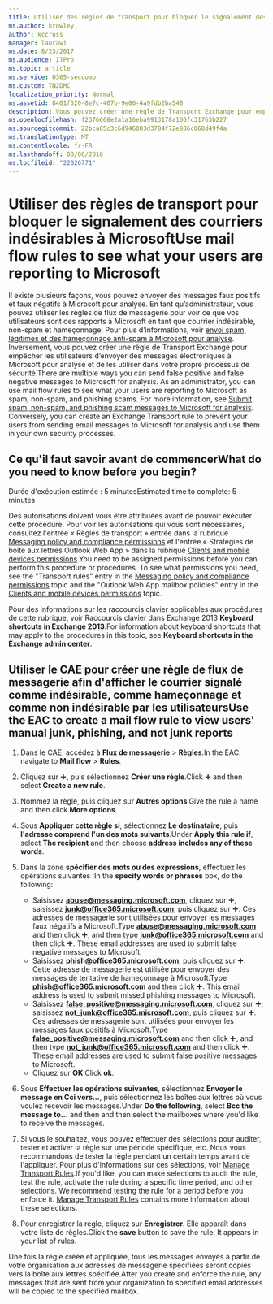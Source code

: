 ```yaml
---
title: Utiliser des règles de transport pour bloquer le signalement des courriers indésirables à Microsoft
ms.author: krowley
author: kccross
manager: laurawi
ms.date: 8/23/2017
ms.audience: ITPro
ms.topic: article
ms.service: O365-seccomp
ms.custom: TN2DMC
localization_priority: Normal
ms.assetid: 8401f520-8e7c-467b-9e06-4a9fdb2ba548
description: Vous pouvez créer une règle de Transport Exchange pour empêcher les utilisateurs d’envoyer des messages électroniques à Microsoft pour analyse et de les utiliser dans votre propre processus de sécurité
ms.openlocfilehash: f2376668e2a1a16eba9913178a100fc31763b227
ms.sourcegitcommit: 22bca85c3c6d946083d3784f72e886c068d49f4a
ms.translationtype: MT
ms.contentlocale: fr-FR
ms.lasthandoff: 08/06/2018
ms.locfileid: "22026771"
---
```

# <a name="use-mail-flow-rules-to-see-what-your-users-are-reporting-to-microsoft"></a><span data-ttu-id="28bbe-103">Utiliser des règles de transport pour bloquer le signalement des courriers indésirables à Microsoft</span><span class="sxs-lookup"><span data-stu-id="28bbe-103">Use mail flow rules to see what your users are reporting to Microsoft</span></span>

<span data-ttu-id="28bbe-p101">Il existe plusieurs façons, vous pouvez envoyer des messages faux positifs et faux négatifs à Microsoft pour analyse. En tant qu’administrateur, vous pouvez utiliser les règles de flux de messagerie pour voir ce que vos utilisateurs sont des rapports à Microsoft en tant que courrier indésirable, non-spam et hameçonnage. Pour plus d’informations, voir [envoi spam, légitimes et des hameçonnage anti-spam à Microsoft pour analyse](submit-spam-non-spam-and-phishing-scam-messages-to-microsoft-for-analysis.md). Inversement, vous pouvez créer une règle de Transport Exchange pour empêcher les utilisateurs d’envoyer des messages électroniques à Microsoft pour analyse et de les utiliser dans votre propre processus de sécurité.</span><span class="sxs-lookup"><span data-stu-id="28bbe-p101">There are multiple ways you can send false positive and false negative messages to Microsoft for analysis. As an administrator, you can use mail flow rules to see what your users are reporting to Microsoft as spam, non-spam, and phishing scams. For more information, see [Submit spam, non-spam, and phishing scam messages to Microsoft for analysis](submit-spam-non-spam-and-phishing-scam-messages-to-microsoft-for-analysis.md). Conversely, you can create an Exchange Transport rule to prevent your users from sending email messages to Microsoft for analysis and use them in your own security processes.</span></span>
  
## <a name="what-do-you-need-to-know-before-you-begin"></a><span data-ttu-id="28bbe-108">Ce qu'il faut savoir avant de commencer</span><span class="sxs-lookup"><span data-stu-id="28bbe-108">What do you need to know before you begin?</span></span>
<span data-ttu-id="28bbe-109"><a name="sectionSection0"> </a></span><span class="sxs-lookup"><span data-stu-id="28bbe-109"></span></span>

<span data-ttu-id="28bbe-110">Durée d'exécution estimée : 5 minutes</span><span class="sxs-lookup"><span data-stu-id="28bbe-110">Estimated time to complete: 5 minutes</span></span>
  
<span data-ttu-id="28bbe-p102">Des autorisations doivent vous être attribuées avant de pouvoir exécuter cette procédure. Pour voir les autorisations qui vous sont nécessaires, consultez l'entrée « Règles de transport » entrée dans la rubrique [Messaging policy and compliance permissions](http://technet.microsoft.com/library/ec4d3b9f-b85a-4cb9-95f5-6fc149c3899b.aspx) et l'entrée « Stratégies de boîte aux lettres Outlook Web App » dans la rubrique [Clients and mobile devices permissions](http://technet.microsoft.com/library/57eca42a-5a7f-4c65-89f0-7a84f2dbea19.aspx).</span><span class="sxs-lookup"><span data-stu-id="28bbe-p102">You need to be assigned permissions before you can perform this procedure or procedures. To see what permissions you need, see the "Transport rules" entry in the [Messaging policy and compliance permissions](http://technet.microsoft.com/library/ec4d3b9f-b85a-4cb9-95f5-6fc149c3899b.aspx) topic and the "Outlook Web App mailbox policies" entry in the [Clients and mobile devices permissions](http://technet.microsoft.com/library/57eca42a-5a7f-4c65-89f0-7a84f2dbea19.aspx) topic.</span></span> 
  
<span data-ttu-id="28bbe-113">Pour des informations sur les raccourcis clavier applicables aux procédures de cette rubrique, voir Raccourcis clavier dans Exchange 2013 **Keyboard shortcuts in Exchange 2013**.</span><span class="sxs-lookup"><span data-stu-id="28bbe-113">For information about keyboard shortcuts that may apply to the procedures in this topic, see **Keyboard shortcuts in the Exchange admin center**.</span></span>
  
## <a name="use-the-eac-to-create-a-mail-flow-rule-to-view-users-manual-junk-phishing-and-not-junk-reports"></a><span data-ttu-id="28bbe-114">Utiliser le CAE pour créer une règle de flux de messagerie afin d'afficher le courrier signalé comme indésirable, comme hameçonnage et comme non indésirable par les utilisateurs</span><span class="sxs-lookup"><span data-stu-id="28bbe-114">Use the EAC to create a mail flow rule to view users' manual junk, phishing, and not junk reports</span></span>
<span data-ttu-id="28bbe-115"><a name="sectionSection1"> </a></span><span class="sxs-lookup"><span data-stu-id="28bbe-115"></span></span>

1. <span data-ttu-id="28bbe-116">Dans le CAE, accédez à **Flux de messagerie** \> **Règles**.</span><span class="sxs-lookup"><span data-stu-id="28bbe-116">In the EAC, navigate to **Mail flow** \> **Rules**.</span></span>
    
2. <span data-ttu-id="28bbe-117">Cliquez sur ![Icône Ajouter](media/ITPro-EAC-AddIcon.png), puis sélectionnez **Créer une règle**.</span><span class="sxs-lookup"><span data-stu-id="28bbe-117">Click ![Add Icon](media/ITPro-EAC-AddIcon.png) and then select **Create a new rule**.</span></span>
    
3. <span data-ttu-id="28bbe-118">Nommez la règle, puis cliquez sur **Autres options**.</span><span class="sxs-lookup"><span data-stu-id="28bbe-118">Give the rule a name and then click **More options**.</span></span>
    
4. <span data-ttu-id="28bbe-119">Sous **Appliquer cette règle si**, sélectionnez **Le destinataire**, puis **l'adresse comprend l'un des mots suivants**.</span><span class="sxs-lookup"><span data-stu-id="28bbe-119">Under **Apply this rule if**, select **The recipient** and then choose **address includes any of these words**.</span></span>
    
5. <span data-ttu-id="28bbe-120">Dans la zone **spécifier des mots ou des expressions**, effectuez les opérations suivantes :</span><span class="sxs-lookup"><span data-stu-id="28bbe-120">In the **specify words or phrases** box, do the following:</span></span> 
    - <span data-ttu-id="28bbe-p103">Saisissez **abuse@messaging.microsoft.com**, cliquez sur ![Icône Ajouter](media/ITPro-EAC-AddIcon.png), saisissez **junk@office365.microsoft.com**, puis cliquez sur ![Icône Ajouter](media/ITPro-EAC-AddIcon.png). Ces adresses de messagerie sont utilisées pour envoyer les messages faux négatifs à Microsoft.</span><span class="sxs-lookup"><span data-stu-id="28bbe-p103">Type **abuse@messaging.microsoft.com** and then click ![Add Icon](media/ITPro-EAC-AddIcon.png), and then type **junk@office365.microsoft.com** and then click ![Add Icon](media/ITPro-EAC-AddIcon.png). These email addresses are used to submit false negative messages to Microsoft.</span></span>
    - <span data-ttu-id="28bbe-p104">Saisissez **phish@office365.microsoft.com**, puis cliquez sur ![Icône Ajouter](media/ITPro-EAC-AddIcon.png). Cette adresse de messagerie est utilisée pour envoyer des messages de tentative de hameçonnage à Microsoft.</span><span class="sxs-lookup"><span data-stu-id="28bbe-p104">Type **phish@office365.microsoft.com** and then click ![Add Icon](media/ITPro-EAC-AddIcon.png). This email address is used to submit missed phishing messages to Microsoft.</span></span>
    - <span data-ttu-id="28bbe-p105">Saisissez **false_positive@messaging.microsoft.com**, cliquez sur ![Icône Ajouter](media/ITPro-EAC-AddIcon.png), saisissez **not_junk@office365.microsoft.com**, puis cliquez sur ![Icône Ajouter](media/ITPro-EAC-AddIcon.png). Ces adresses de messagerie sont utilisées pour envoyer les messages faux positifs à Microsoft.</span><span class="sxs-lookup"><span data-stu-id="28bbe-p105">Type **false_positive@messaging.microsoft.com** and then click ![Add Icon](media/ITPro-EAC-AddIcon.png), and then type **not_junk@office365.microsoft.com** and then click ![Add Icon](media/ITPro-EAC-AddIcon.png). These email addresses are used to submit false positive messages to Microsoft.</span></span>
    - <span data-ttu-id="28bbe-127">Cliquez sur **OK**.</span><span class="sxs-lookup"><span data-stu-id="28bbe-127">Click **ok**.</span></span>
    
6. <span data-ttu-id="28bbe-128">Sous **Effectuer les opérations suivantes**, sélectionnez **Envoyer le message en Cci vers...**, puis sélectionnez les boîtes aux lettres où vous voulez recevoir les messages.</span><span class="sxs-lookup"><span data-stu-id="28bbe-128">Under **Do the following**, select **Bcc the message to...** and then and then select the mailboxes where you'd like to receive the messages.</span></span> 
    
7. <span data-ttu-id="28bbe-p106">Si vous le souhaitez, vous pouvez effectuer des sélections pour auditer, tester et activer la règle sur une période spécifique, etc. Nous vous recommandons de tester la règle pendant un certain temps avant de l'appliquer. Pour plus d'informations sur ces sélections, voir [Manage Transport Rules](http://technet.microsoft.com/library/e7a81372-b6d7-4d1f-bc9e-a845a7facac2.aspx).</span><span class="sxs-lookup"><span data-stu-id="28bbe-p106">If you'd like, you can make selections to audit the rule, test the rule, activate the rule during a specific time period, and other selections. We recommend testing the rule for a period before you enforce it. [Manage Transport Rules](http://technet.microsoft.com/library/e7a81372-b6d7-4d1f-bc9e-a845a7facac2.aspx) contains more information about these selections.</span></span> 
    
8. <span data-ttu-id="28bbe-p107">Pour enregistrer la règle, cliquez sur **Enregistrer**. Elle apparaît dans votre liste de règles.</span><span class="sxs-lookup"><span data-stu-id="28bbe-p107">Click the **save** button to save the rule. It appears in your list of rules.</span></span> 
    
<span data-ttu-id="28bbe-134">Une fois la règle créée et appliquée, tous les messages envoyés à partir de votre organisation aux adresses de messagerie spécifiées seront copiés vers la boîte aux lettres spécifiée.</span><span class="sxs-lookup"><span data-stu-id="28bbe-134">After you create and enforce the rule, any messages that are sent from your organization to specified email addresses will be copied to the specified mailbox.</span></span>
  

